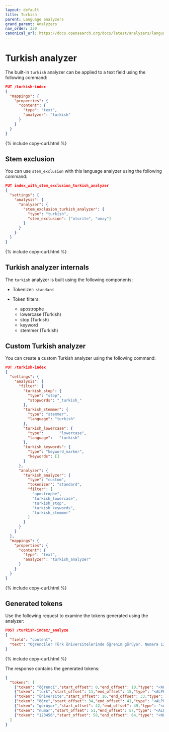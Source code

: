 ```yaml
---
layout: default
title: Turkish
parent: Language analyzers
grand_parent: Analyzers
nav_order: 330
canonical_url: https://docs.opensearch.org/docs/latest/analyzers/language-analyzers/turkish/
---
```


# Turkish analyzer

The built-in `turkish` analyzer can be applied to a text field using the following command:

```json
PUT /turkish-index
{
  "mappings": {
    "properties": {
      "content": {
        "type": "text",
        "analyzer": "turkish"
      }
    }
  }
}
```
{% include copy-curl.html %}

## Stem exclusion

You can use `stem_exclusion` with this language analyzer using the following command:

```json
PUT index_with_stem_exclusion_turkish_analyzer
{
  "settings": {
    "analysis": {
      "analyzer": {
        "stem_exclusion_turkish_analyzer": {
          "type": "turkish",
          "stem_exclusion": ["otorite", "onay"]
        }
      }
    }
  }
}
```
{% include copy-curl.html %}

## Turkish analyzer internals

The `turkish` analyzer is built using the following components:

- Tokenizer: `standard`

- Token filters:
  - apostrophe
  - lowercase (Turkish)
  - stop (Turkish)
  - keyword
  - stemmer (Turkish)

## Custom Turkish analyzer

You can create a custom Turkish analyzer using the following command:

```json
PUT /turkish-index
{
  "settings": {
    "analysis": {
      "filter": {
        "turkish_stop": {
          "type": "stop",
          "stopwords": "_turkish_"
        },
        "turkish_stemmer": {
          "type": "stemmer",
          "language": "turkish"
        },
        "turkish_lowercase": {
          "type":       "lowercase",
          "language":   "turkish"
        },
        "turkish_keywords": {
          "type": "keyword_marker",
          "keywords": []
        }
      },
      "analyzer": {
        "turkish_analyzer": {
          "type": "custom",
          "tokenizer": "standard",
          "filter": [
            "apostrophe",
            "turkish_lowercase",
            "turkish_stop",
            "turkish_keywords",
            "turkish_stemmer"
          ]
        }
      }
    }
  },
  "mappings": {
    "properties": {
      "content": {
        "type": "text",
        "analyzer": "turkish_analyzer"
      }
    }
  }
}
```
{% include copy-curl.html %}

## Generated tokens

Use the following request to examine the tokens generated using the analyzer:

```json
POST /turkish-index/_analyze
{
  "field": "content",
  "text": "Öğrenciler Türk üniversitelerinde öğrenim görüyor. Numara 123456."
}
```
{% include copy-curl.html %}

The response contains the generated tokens:

```json
{
  "tokens": [
    {"token": "öğrenci","start_offset": 0,"end_offset": 10,"type": "<ALPHANUM>","position": 0},
    {"token": "türk","start_offset": 11,"end_offset": 15,"type": "<ALPHANUM>","position": 1},
    {"token": "üniversite","start_offset": 16,"end_offset": 33,"type": "<ALPHANUM>","position": 2},
    {"token": "öğre","start_offset": 34,"end_offset": 41,"type": "<ALPHANUM>","position": 3},
    {"token": "görüyor","start_offset": 42,"end_offset": 49,"type": "<ALPHANUM>","position": 4},
    {"token": "numar","start_offset": 51,"end_offset": 57,"type": "<ALPHANUM>","position": 5},
    {"token": "123456","start_offset": 58,"end_offset": 64,"type": "<NUM>","position": 6}
  ]
}
```